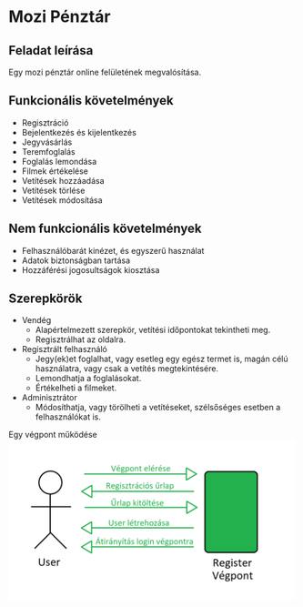 # Mozi Pénztár

## Feladat leírása

Egy mozi pénztár online felületének megvalósítása.

## Funkcionális követelmények

* Regisztráció
* Bejelentkezés és kijelentkezés
* Jegyvásárlás
* Teremfoglalás
* Foglalás lemondása
* Filmek értékelése
* Vetítések hozzáadása
* Vetítések törlése
* Vetítések módosítása

## Nem funkcionális követelmények

* Felhasználóbarát kinézet, és egyszerű használat
* Adatok biztonságban tartása
* Hozzáférési jogosultságok kiosztása

## Szerepkörök

* Vendég
  * Alapértelmezett szerepkör, vetítési időpontokat tekintheti meg.
  * Regisztrálhat az oldalra.
* Regisztrált felhasználó
  * Jegy(ek)et foglalhat, vagy esetleg egy egész termet is, magán célú használatra, vagy csak a vetítés megtekintésére.
  * Lemondhatja a foglalásokat.
  * Értékelheti a filmeket.
* Adminisztrátor
  * Módosíthatja, vagy törölheti a vetítéseket, szélsőséges esetben a felhasználókat is.

Egy végpont működése
![alt text](https://github.com/ZsomborTihanyi/cinema/blob/master/EK%20diagram.png)
